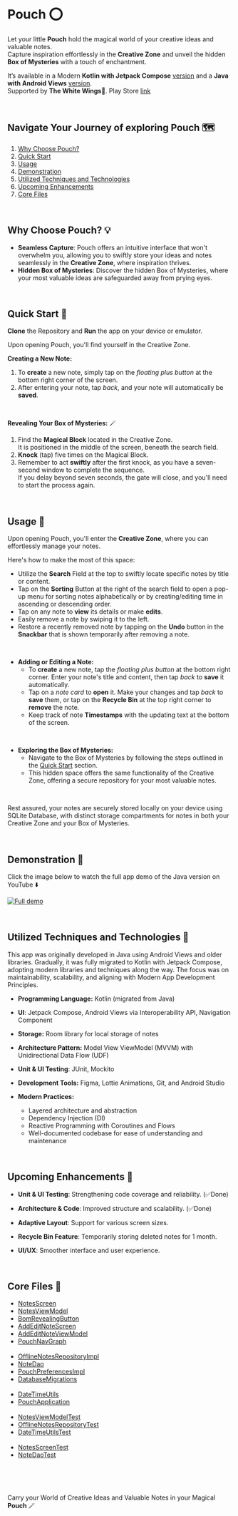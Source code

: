 # Pouch ⭕

Let your little **Pouch** hold the magical world of your creative ideas and valuable notes.<br>
Capture inspiration effortlessly in the **Creative Zone** and unveil the hidden **Box of Mysteries** with a touch of enchantment.

It’s available in a Modern **Kotlin with Jetpack Compose** [version](https://github.com/MoaazAtik/Pouch) and a **Java with Android Views** [version](https://github.com/MoaazAtik/Pouch/tree/java-views-version).<br>
Supported by **The White Wings**🪽. Play Store [link](https://play.google.com/store/apps/dev?id=6456450686494659010)

<br>

## Navigate Your Journey of exploring Pouch 🗺️
 1. [Why Choose Pouch?](#why-choose-pouch-)
 2. [Quick Start](#quick-start-)
 3. [Usage](#usage-)
 4. [Demonstration](#demonstration-)
 5. [Utilized Techniques and Technologies](#utilized-techniques-and-technologies-)
 6. [Upcoming Enhancements](#upcoming-enhancements-)
 7. [Core Files](#core-files-)

<br>

## Why Choose Pouch? 💡
 - **Seamless Capture**: Pouch offers an intuitive interface that won't overwhelm you, allowing you to swiftly store your ideas and notes seamlessly in the **Creative Zone**, where inspiration thrives.
 - **Hidden Box of Mysteries**: Discover the hidden Box of Mysteries, where your most valuable ideas are safeguarded away from prying eyes.

<br>

## Quick Start 🚀
**Clone** the Repository and **Run** the app on your device or emulator.

Upon opening Pouch, you'll find yourself in the Creative Zone.

**Creating a New Note:**
 1. To **create** a new note, simply tap on the *floating plus button* at the bottom right corner of the screen.
 2. After entering your note, tap *back*, and your note will automatically be **saved**.

<br>

**Revealing Your Box of Mysteries:** 🪄
 1. Find the **Magical Block** located in the Creative Zone.<br>
It is positioned in the middle of the screen, beneath the search field.
 2. **Knock** (tap) five times on the Magical Block.
 3. Remember to act **swiftly** after the first knock, as you have a seven-second window to complete the sequence.<br>
If you delay beyond seven seconds, the gate will close, and you'll need to start the process again.

<br>

## Usage 📱
Upon opening Pouch, you'll enter the **Creative Zone**, where you can effortlessly manage your notes.

Here's how to make the most of this space:
 - Utilize the **Search** Field at the top to swiftly locate specific notes by title or content.
 - Tap on the **Sorting** Button at the right of the search field to open a pop-up menu for sorting notes alphabetically or by creating/editing time in ascending or descending order.
 - Tap on any note to **view** its details or make **edits**.
 - Easily remove a note by swiping it to the left.
 - Restore a recently removed note by tapping on the **Undo** button in the **Snackbar** that is shown temporarily after removing a note.

<br>

 - **Adding or Editing a Note:**
   - To **create** a new note, tap the *floating plus button* at the bottom right corner. Enter your note's title and content, then tap *back* to **save** it automatically.
   - Tap on a *note card* to **open** it. Make your changes and tap *back* to **save** them, or tap on the **Recycle Bin** at the top right corner to **remove** the note.
   - Keep track of note **Timestamps** with the updating text at the bottom of the screen.
 
<br>

 - **Exploring the Box of Mysteries:**
   - Navigate to the Box of Mysteries by following the steps outlined in the [Quick Start](#quick-start-) section.
   - This hidden space offers the same functionality of the Creative Zone, offering a secure repository for your most valuable notes.

<br>

Rest assured, your notes are securely stored locally on your device using SQLite Database, with distinct storage compartments for notes in both your Creative Zone and your Box of Mysteries.

<br>

## Demonstration 📸
Click the image below to watch the full app demo of the Java version on YouTube ⬇️

[![Full demo](https://img.youtube.com/vi/20ExnZcRBzE/maxresdefault.jpg)](https://youtu.be/TIbixpGNFwU)

<br>

## Utilized Techniques and Technologies 🔧
This app was originally developed in Java using Android Views and older libraries. Gradually, it was fully migrated to Kotlin with Jetpack Compose, adopting modern libraries and techniques along the way.
The focus was on maintainability, scalability, and aligning with Modern App Development Principles.

- **Programming Language:** Kotlin (migrated from Java)

- **UI**: Jetpack Compose, Android Views via Interoperability API, Navigation Component

- **Storage:** Room library for local storage of notes

- **Architecture Pattern:** Model View ViewModel (MVVM) with Unidirectional Data Flow (UDF)

- **Unit & UI Testing**: JUnit, Mockito

- **Development Tools:** Figma, Lottie Animations, Git, and Android Studio

- **Modern Practices:**
  - Layered architecture and abstraction
  - Dependency Injection (DI)
  - Reactive Programming with Coroutines and Flows
  - Well-documented codebase for ease of understanding and maintenance

<br>

## Upcoming Enhancements 🚀

- **Unit & UI Testing**: Strengthening code coverage and reliability. (✅Done)

- **Architecture & Code**: Improved structure and scalability. (✅Done)

- **Adaptive Layout**: Support for various screen sizes.

- **Recycle Bin Feature**: Temporarily storing deleted notes for 1 month.

- **UI/UX**: Smoother interface and user experience.

<br>

## Core Files 📁
- [NotesScreen](app/src/main/java/com/thewhitewings/pouch/feature_note/presentation/notes/NotesScreen.kt)
- [NotesViewModel](app/src/main/java/com/thewhitewings/pouch/feature_note/presentation/notes/NotesViewModel.kt)
- [BomRevealingButton](app/src/main/java/com/thewhitewings/pouch/feature_note/presentation/util/BomRevealingButton.kt)
- [AddEditNoteScreen](app/src/main/java/com/thewhitewings/pouch/feature_note/presentation/add_edit_note/AddEditNoteScreen.kt)
- [AddEditNoteViewModel](app/src/main/java/com/thewhitewings/pouch/feature_note/presentation/add_edit_note/AddEditNoteViewModel.kt)
- [PouchNavGraph](app/src/main/java/com/thewhitewings/pouch/feature_note/presentation/navigation/PouchNavGraph.kt)<br><br>
- [OfflineNotesRepositoryImpl](app/src/main/java/com/thewhitewings/pouch/feature_note/data/repository/OfflineNotesRepositoryImpl.kt)
- [NoteDao](app/src/main/java/com/thewhitewings/pouch/feature_note/data/data_source/NoteDao.kt)
- [PouchPreferencesImpl](app/src/main/java/com/thewhitewings/pouch/feature_note/data/repository/PouchPreferencesImpl.kt)
- [DatabaseMigrations](app/src/main/java/com/thewhitewings/pouch/feature_note/data/data_source/DatabaseMigrations.kt)<br><br>
- [DateTimeUtils](app/src/main/java/com/thewhitewings/pouch/feature_note/util/DateTimeUtils.kt)
- [PouchApplication](app/src/main/java/com/thewhitewings/pouch/PouchApplication.kt)<br><br>
- [NotesViewModelTest](app/src/test/java/com/thewhitewings/pouch/presentation/NotesViewModelTest.kt)
- [OfflineNotesRepositoryTest](app/src/test/java/com/thewhitewings/pouch/domain/OfflineNotesRepositoryTest.kt)
- [DateTimeUtilsTest](app/src/test/java/com/thewhitewings/pouch/util/DateTimeUtilsTest.kt)<br><br>
- [NotesScreenTest](app/src/androidTest/java/com/thewhitewings/pouch/presentation/NotesScreenTest.kt)
- [NoteDaoTest](app/src/androidTest/java/com/thewhitewings/pouch/data/NoteDaoTest.kt)

<br>

<br></br>
Carry your World of Creative Ideas and Valuable Notes in your Magical **Pouch** 🪄
